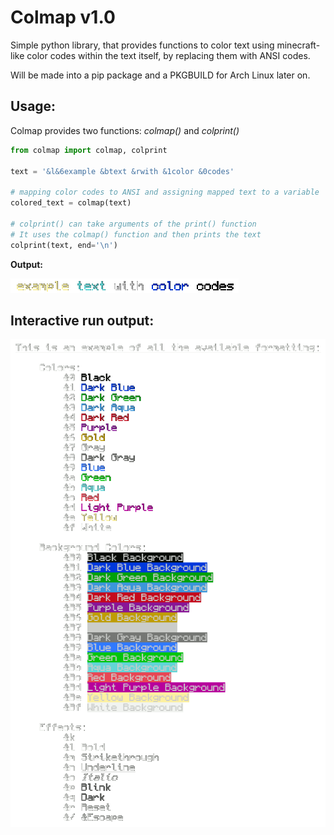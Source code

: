 # Colmap v1.0
Simple python library, that provides functions to color text using minecraft-like color codes within the text itself, by replacing them with ANSI codes.

Will be made into a pip package and a PKGBUILD for Arch Linux later on.
## Usage:
Colmap provides two functions: _colmap()_ and _colprint()_
```python
from colmap import colmap, colprint

text = '&l&6example &btext &rwith &1color &0codes'

# mapping color codes to ANSI and assigning mapped text to a variable
colored_text = colmap(text)

# colprint() can take arguments of the print() function
# It uses the colmap() function and then prints the text
colprint(text, end='\n')
```
**Output:**

![](./README_files/example_output.png)

## Interactive run output:

![](./README_files/interactive_output.gif)